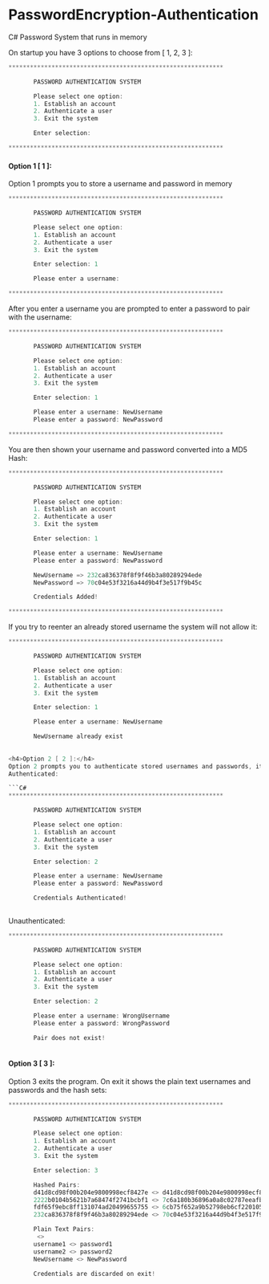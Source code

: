 # PasswordEncryption-Authentication
C# Password System that runs in memory

On startup you have 3 options to choose from [ 1, 2, 3 ]:

```C#
************************************************************

       PASSWORD AUTHENTICATION SYSTEM

       Please select one option:
       1. Establish an account
       2. Authenticate a user
       3. Exit the system

       Enter selection:

************************************************************
```

<h4>Option 1 [ 1 ]:</h4>
Option 1 prompts you to store a username and password in memory

```C#
************************************************************

       PASSWORD AUTHENTICATION SYSTEM

       Please select one option:
       1. Establish an account
       2. Authenticate a user
       3. Exit the system

       Enter selection: 1

       Please enter a username:

************************************************************
```

After you enter a username you are prompted to enter a password to pair with the username: 

```C#
************************************************************

       PASSWORD AUTHENTICATION SYSTEM

       Please select one option:
       1. Establish an account
       2. Authenticate a user
       3. Exit the system

       Enter selection: 1

       Please enter a username: NewUsername
       Please enter a password: NewPassword

************************************************************
```

You are then shown your username and password converted into a MD5 Hash:

```C#
************************************************************

       PASSWORD AUTHENTICATION SYSTEM

       Please select one option:
       1. Establish an account
       2. Authenticate a user
       3. Exit the system

       Enter selection: 1

       Please enter a username: NewUsername
       Please enter a password: NewPassword

       NewUsername => 232ca836378f8f9f46b3a80289294ede
       NewPassword => 70c04e53f3216a44d9b4f3e517f9b45c

       Credentials Added!

************************************************************                                                                                                                                                                                                                                                                                                                                                                                                                                                                                                                                                                                                                                                                                                                                                                                                                                                                                                                                                                                                                                                                                                                                                                                                                                                                                                                                                                                                                                                                                                                                                                                                                                                                                                                                                                                                                                                                                                                                                                                                                                                                                                                                                                                                                                                                                                                                                                                                                                                                                                                                                                                                                                                                                                                                                                                                                                                                                                                                                                                                                                                                                                                                                                                                                                                                                                                                                                                                                                                                                                                                                                                                                                                                                                                                                                                                                                                                                                                                                                                                                                                                                                                                                                                                                                                                                                                                                                                                                                                                                                                                                                                                                                                                                                                                                                                                                                                                                                                                                                                                                                                                                                                                                                                                                                                                                                                                                                                                                                                                                                                                                                                                                                                                                                                                                                                                                                                                                                                                                                                                                                                                                                                                                                                                                                                                                                                                                                                                                                                                                                                                                                                                                                                                                                                                                                                                                                                                                                                                                                                                                                                                                                                                                                                                                                                                                                                                                                                                                                                                                                                                                                                                                                                                                                                                                                                                                                                                                                                                                                                                                                                                                                                                                                                                                                                                                                                                                                                                                                                                                                                                                                                                                                                                                                                                                                                                                                                                                                                                                                                                                                                                                                                                                                                                                                                                                                                                                                                                                                                                                                                                                                                                                                                                                                                                                                                                                                                                                                                                                                                                                                                                                                                                                                                                                                                                                                                                                                                                                                                                                                                                                                                                                                                                                                                                                                                                                                                                                                                                                                                                                                                                                                                                                                                                                                                                                                                                                                                                                                                                                                                                                                                                                                                                                                                                                                                                                                                                                                                                                                                                                                                                                                                                                                                                                                                                                                                                                                                                                                                                                                                                                                                                                                                                                                                                             
```

If you try to reenter an already stored username the system will not allow it:

```C#
************************************************************

       PASSWORD AUTHENTICATION SYSTEM

       Please select one option:
       1. Establish an account
       2. Authenticate a user
       3. Exit the system

       Enter selection: 1

       Please enter a username: NewUsername

       NewUsername already exist
                                                                                                                                                                                                                                                                                                                                                                                                                                                                                                                                                                                                                                                                                                                                                                                                                                                                                                                                                                                                                                                                                                                                                                                                                                                                                                                                                                        ************************************************************                                                                                                                                                                                                                                                                                                                                                                                                                                                                                                                                                                                                                                                                                                                                                                                                                                                                                                                                                                                                                                                                                                                                                                                                                                                                                                                                                                      ```
                                                                                                                                                                                                                                                                                                                                                                                                                                                                                                                                                                                                                                                                                                                                                                                                                                                                                                                                                                                                                                                                                                                                                                                                                                                                                                                                                                        
<h4>Option 2 [ 2 ]:</h4>
Option 2 prompts you to authenticate stored usernames and passwords, it tells you if they are a correct pair or not
Authenticated:

```C#
************************************************************

       PASSWORD AUTHENTICATION SYSTEM

       Please select one option:
       1. Establish an account
       2. Authenticate a user
       3. Exit the system

       Enter selection: 2

       Please enter a username: NewUsername
       Please enter a password: NewPassword

       Credentials Authenticated!
                                                                                                                                                                                                                                                                                                                                                                                                                                                                                                                                                                                                                                                                                                                                                                                                                                                                                                                                                                                                                                                                                                                                                                                                                                                ************************************************************
```

Unauthenticated:

```C#
************************************************************

       PASSWORD AUTHENTICATION SYSTEM

       Please select one option:
       1. Establish an account
       2. Authenticate a user
       3. Exit the system

       Enter selection: 2

       Please enter a username: WrongUsername
       Please enter a password: WrongPassword

       Pair does not exist!
                                                                                                                                                                                                                                                                                                                                                                                                                                                                                                                                                                                                                                                                                                                                                                                                                                                                                                                                                                                                                                                                                                                                                                                                                                                ************************************************************
```

<h4>Option 3 [ 3 ]:</h4>
Option 3 exits the program. On exit it shows the plain text usernames and passwords and the hash sets:

```C#
************************************************************

       PASSWORD AUTHENTICATION SYSTEM

       Please select one option:
       1. Establish an account
       2. Authenticate a user
       3. Exit the system

       Enter selection: 3

       Hashed Pairs:
       d41d8cd98f00b204e9800998ecf8427e <> d41d8cd98f00b204e9800998ecf8427e
       2222b0104b5621b7a68474f2741bcbf1 <> 7c6a180b36896a0a8c02787eeafb0e4c
       fdf65f9ebc8ff131074ad20499655755 <> 6cb75f652a9b52798eb6cf2201057c73
       232ca836378f8f9f46b3a80289294ede <> 70c04e53f3216a44d9b4f3e517f9b45c

       Plain Text Pairs:
        <>
       username1 <> password1
       username2 <> password2
       NewUsername <> NewPassword

       Credentials are discarded on exit!
                                                                                                                        ************************************************************
```
